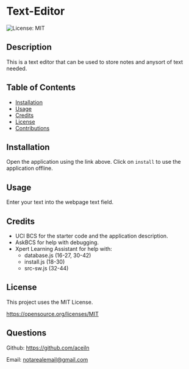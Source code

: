 # Text-Editor

![License: MIT](https://img.shields.io/badge/License-MIT-yellow.svg)

## Description

This is a text editor that can be used to store notes and anysort of text needed.

## Table of Contents

- [Installation](#installation)
- [Usage](#usage)
- [Credits](#credits)
- [License](#license)
- [Contributions](#contributions)

## Installation

Open the application using the link above. Click on `install` to use the application offline.


## Usage

Enter your text into the webpage text field.


## Credits

- UCI BCS for the starter code and the application description.
- AskBCS for help with debugging.
- Xpert Learning Assistant for help with:
    - database.js (16-27, 30-42)
    - install.js (18-30)
    - src-sw.js (32-44)


## License

This project uses the MIT License.

https://opensource.org/licenses/MIT 


## Questions

Github: https://github.com/aceiln

Email: notarealemail@gmail.com
